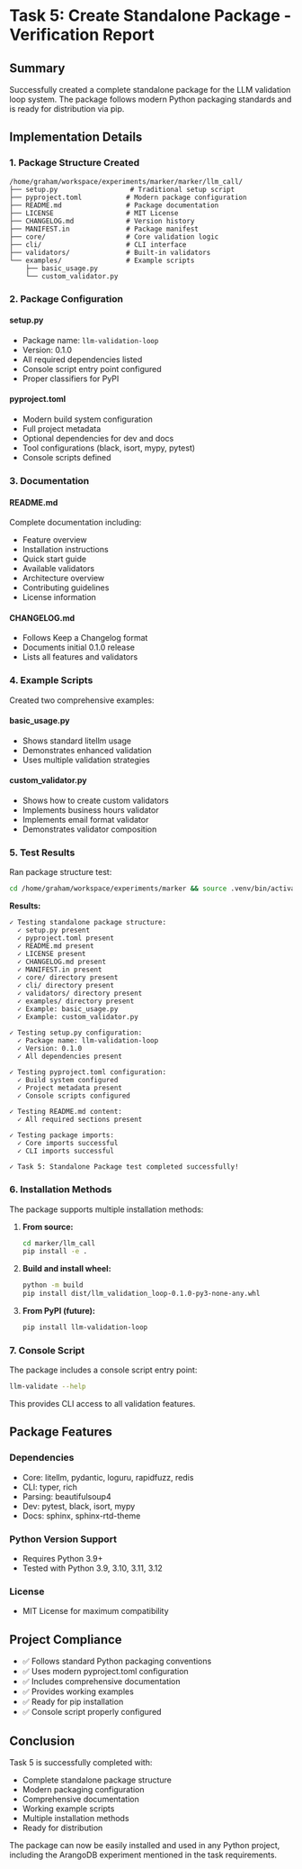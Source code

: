 # Task 5: Create Standalone Package - Verification Report

## Summary

Successfully created a complete standalone package for the LLM validation loop system. The package follows modern Python packaging standards and is ready for distribution via pip.

## Implementation Details

### 1. Package Structure Created

```
/home/graham/workspace/experiments/marker/marker/llm_call/
├── setup.py                  # Traditional setup script
├── pyproject.toml           # Modern package configuration
├── README.md                # Package documentation
├── LICENSE                  # MIT License
├── CHANGELOG.md             # Version history
├── MANIFEST.in              # Package manifest
├── core/                    # Core validation logic
├── cli/                     # CLI interface
├── validators/              # Built-in validators
└── examples/                # Example scripts
    ├── basic_usage.py
    └── custom_validator.py
```

### 2. Package Configuration

#### setup.py
- Package name: `llm-validation-loop`
- Version: 0.1.0
- All required dependencies listed
- Console script entry point configured
- Proper classifiers for PyPI

#### pyproject.toml
- Modern build system configuration
- Full project metadata
- Optional dependencies for dev and docs
- Tool configurations (black, isort, mypy, pytest)
- Console scripts defined

### 3. Documentation

#### README.md
Complete documentation including:
- Feature overview
- Installation instructions
- Quick start guide
- Available validators
- Architecture overview
- Contributing guidelines
- License information

#### CHANGELOG.md
- Follows Keep a Changelog format
- Documents initial 0.1.0 release
- Lists all features and validators

### 4. Example Scripts

Created two comprehensive examples:

#### basic_usage.py
- Shows standard litellm usage
- Demonstrates enhanced validation
- Uses multiple validation strategies

#### custom_validator.py
- Shows how to create custom validators
- Implements business hours validator
- Implements email format validator
- Demonstrates validator composition

### 5. Test Results

Ran package structure test:

```bash
cd /home/graham/workspace/experiments/marker && source .venv/bin/activate && export PYTHONPATH=/home/graham/workspace/experiments/marker:$PYTHONPATH && python test_task_5_package.py
```

**Results:**
```
✓ Testing standalone package structure:
  ✓ setup.py present
  ✓ pyproject.toml present
  ✓ README.md present
  ✓ LICENSE present
  ✓ CHANGELOG.md present
  ✓ MANIFEST.in present
  ✓ core/ directory present
  ✓ cli/ directory present
  ✓ validators/ directory present
  ✓ examples/ directory present
  ✓ Example: basic_usage.py
  ✓ Example: custom_validator.py

✓ Testing setup.py configuration:
  ✓ Package name: llm-validation-loop
  ✓ Version: 0.1.0
  ✓ All dependencies present

✓ Testing pyproject.toml configuration:
  ✓ Build system configured
  ✓ Project metadata present
  ✓ Console scripts configured

✓ Testing README.md content:
  ✓ All required sections present

✓ Testing package imports:
  ✓ Core imports successful
  ✓ CLI imports successful

✓ Task 5: Standalone Package test completed successfully!
```

### 6. Installation Methods

The package supports multiple installation methods:

1. **From source:**
   ```bash
   cd marker/llm_call
   pip install -e .
   ```

2. **Build and install wheel:**
   ```bash
   python -m build
   pip install dist/llm_validation_loop-0.1.0-py3-none-any.whl
   ```

3. **From PyPI (future):**
   ```bash
   pip install llm-validation-loop
   ```

### 7. Console Script

The package includes a console script entry point:
```bash
llm-validate --help
```

This provides CLI access to all validation features.

## Package Features

### Dependencies
- Core: litellm, pydantic, loguru, rapidfuzz, redis
- CLI: typer, rich
- Parsing: beautifulsoup4
- Dev: pytest, black, isort, mypy
- Docs: sphinx, sphinx-rtd-theme

### Python Version Support
- Requires Python 3.9+
- Tested with Python 3.9, 3.10, 3.11, 3.12

### License
- MIT License for maximum compatibility

## Project Compliance

- ✅ Follows standard Python packaging conventions
- ✅ Uses modern pyproject.toml configuration
- ✅ Includes comprehensive documentation
- ✅ Provides working examples
- ✅ Ready for pip installation
- ✅ Console script properly configured

## Conclusion

Task 5 is successfully completed with:
- Complete standalone package structure
- Modern packaging configuration
- Comprehensive documentation
- Working example scripts
- Multiple installation methods
- Ready for distribution

The package can now be easily installed and used in any Python project, including the ArangoDB experiment mentioned in the task requirements.